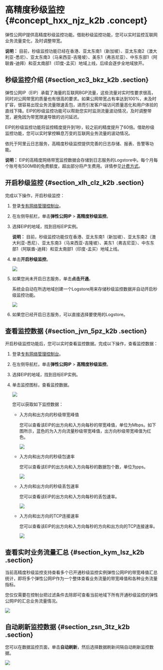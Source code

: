 # 高精度秒级监控 {#concept_hxx_njz_k2b .concept}

弹性公网IP提供高精度秒级监控功能。借助秒级监控功能，您可以实时监控互联网业务流量变化，及时调整带宽。

**说明：** 目前，秒级监控功能已经在香港、亚太东南1（新加坡）、亚太东南2（澳大利亚-悉尼）、亚太东南3（马来西亚-吉隆坡）、美东1（弗吉尼亚）、中东东部1（阿联酋-迪拜）和亚太南部1（印度-孟买）地域上线，后续会逐步全地域放开。

## 秒级监控介绍 {#section_xc3_bkz_k2b .section}

弹性公网IP（EIP）承载了海量的互联网BGP流量，这些流量对实时性要求很高，同时对公网带宽的质量也有很高的要求。如果公网带宽占有率达到100%，未及时扩容，很容易出现业务流量限速丢包，进而引发客户端访问质量恶化和用户体验的直线下降。EIP的秒级监控功能可以帮助您实时监测流量波动情况，及时调整带宽，避免因为带宽限速导致的访问延迟。

EIP的秒级监控功能将监控精度提升到1秒，较之前的精度提升了60倍。借助秒级监控功能，您可以实时掌控瞬息万变的互联网业务流量的波动情况。

依托于阿里云日志服务，高精度秒级监控提供完善的日志存储、报表、告警等功能。

**说明：** EIP的高精度网络带宽监控数据会存储到日志服务的Logstore中。每个月每个账号有500MB的免费额度，超出部分将产生费用。详情参见[计费方式](../../../../cn.zh-CN/产品定价/计费方式.md#section_ynw_j5n_vdb)。

## 开启秒级监控 {#section_xlh_clz_k2b .section}

完成以下操作，开启秒级监控：

1.  登录[专有网络管理控制台](https://vpcnext.console.aliyun.com)。
2.  在左侧导航栏，单击**弹性公网IP** \> **高精度秒级监控**。
3.  选择EIP的地域，找到目标EIP实例。

    **说明：** 目前，秒级监控功能仅在香港、亚太东南1（新加坡）、亚太东南2（澳大利亚-悉尼）、亚太东南3（马来西亚-吉隆坡）、美东1（弗吉尼亚）、中东东部1（阿联酋-迪拜）和亚太南部1（印度-孟买）地域上线。

4.  单击**开启秒级监控**。

    ![](http://static-aliyun-doc.oss-cn-hangzhou.aliyuncs.com/assets/img/15489/15344726887006_zh-CN.png)

5.  如果您尚未开启日志服务，单击**点击开通**。

    系统会自动在所选地域创建一个Logstore用来存储秒级监控数据并自动开启秒级监控功能。

    ![](http://static-aliyun-doc.oss-cn-hangzhou.aliyuncs.com/assets/img/15489/15344726887007_zh-CN.png)

6.  如果您已经开启日志服务，可以直接选择要使用的Logstore。

## 查看监控数据 {#section_jvn_5pz_k2b .section}

开启秒级监控功能后，您可以实时查看监控数据。完成以下操作，查看监控数据：

1.  登录[专有网络管理控制台](https://vpcnext.console.aliyun.com)。
2.  在左侧导航栏，单击**弹性公网IP** \> **高精度秒级监控**。
3.  选择EIP的地域，找到目标EIP实例。
4.  单击监控图标，查看监控数据。

    ![](http://static-aliyun-doc.oss-cn-hangzhou.aliyuncs.com/assets/img/15489/15344726887009_zh-CN.png)

    您可以获取如下监控数据：

    -   入方向和出方向的秒级带宽峰值

        您可以查看该EIP的出方向和入方向每秒的带宽峰值，单位为Mbps。如下图所示，蓝色的为入方向流量秒级带宽峰值，出方向秒级带宽峰值为红色。

        ![](http://static-aliyun-doc.oss-cn-hangzhou.aliyuncs.com/assets/img/15489/15344726887010_zh-CN.png)

    -   入方向和出方向的秒级包速率

        您可以查看该EIP的出方向和入方向每秒的数据包个数，单位为pps。

        ![](http://static-aliyun-doc.oss-cn-hangzhou.aliyuncs.com/assets/img/15489/15344726887011_zh-CN.png)

    -   入方向和出方向的秒级丢包速率

        您可以查看该EIP的出方向和入方向每秒的丢包速率。

        ![](http://static-aliyun-doc.oss-cn-hangzhou.aliyuncs.com/assets/img/15489/15344726887013_zh-CN.png)

    -   入方向和出方向的TCP连接速率

        您可以查看该EIP的出方向和入方向每秒的方向和出方向的TCP连接速率。

        ![](http://static-aliyun-doc.oss-cn-hangzhou.aliyuncs.com/assets/img/15489/15344726887012_zh-CN.png)


## 查看实时业务流量汇总 {#section_kym_lsz_k2b .section}

当前高精度秒级监控支持查看多个已开通秒级监控实例弹性公网IP的带宽峰值汇总统计，即将多个弹性公网IP作为一个整体查看业务流量的带宽峰值和各种业务流量指标。

您仅仅需要在控制台把过滤条件去除即可查看当前地域下所有开通秒级监控的弹性公网IP的汇总业务流量情况。

![](http://static-aliyun-doc.oss-cn-hangzhou.aliyuncs.com/assets/img/15489/15344726897014_zh-CN.png)

## 自动刷新监控数据 {#section_zsn_3tz_k2b .section}

您可以在数据监控页面，单击**自动刷新**，然后选择数据刷新间隔自动刷新监控数据。

![](http://static-aliyun-doc.oss-cn-hangzhou.aliyuncs.com/assets/img/15489/15344726897015_zh-CN.png)

